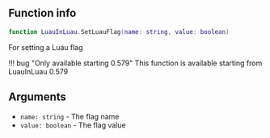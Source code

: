 ## Function info
```lua
function LuauInLuau.SetLuauFlag(name: string, value: boolean)
```

For setting a Luau flag

!!! bug "Only available starting 0.579"
    This function is available starting from LuauInLuau 0.579

## Arguments
- ``name: string`` - The flag name
- ``value: boolean`` - The flag value